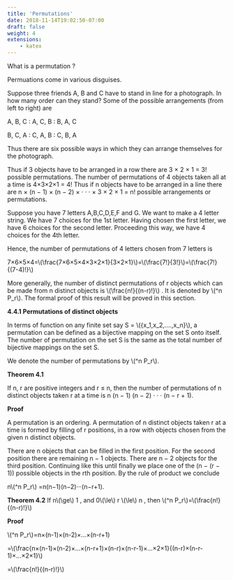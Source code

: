 ```yaml
---
title: 'Permutations'
date: 2018-11-14T19:02:50-07:00
draft: false
weight: 4
extensions:
    - katex
---
```



What is a permutation ?

Permuations come in various disguises.

Suppose three friends A, B and C have to stand in line for a
photograph. In how many order can they stand? Some of the possible arrangements (from left to right) are

A, B, C : A, C, B : B, A, C

B, C, A : C, A, B : C, B, A

Thus there are six possible ways in which they can arrange themselves for the photograph.

Thus if 3 objects have to be arranged in a row there are 3 × 2 × 1 = 3! possible permutations. The number of permutations of 4 objects taken all at a time is 4×3×2×1 = 4! Thus if n objects have to be arranged in a line there are n × (n − 1) × (n − 2) × · · · × 3 × 2 × 1 = n! possible arrangements or permutations.

Suppose you have 7 letters A,B,C,D,E,F and G. We want to make a 4 letter string. We have 7 choices for the 1st letter. Having chosen the first letter, we have 6 choices for the second letter. Proceeding this way, we have 4 choices for the 4th letter.

Hence, the number of permutations of 4 letters chosen from 7 letters is

7×6×5×4=\\(\frac{7×6×5×4×3×2×1}{3×2×1}\\)=\\(\frac{7!}{3!}\\)=\\(\frac{7!}{(7-4)!}\\)


More generally, the number of distinct permutations of r objects which can be made from n distinct
objects is \\(\frac{n!}{(n-r)!}\\) . It is denoted by \\(^n P_r\\). The formal proof of this result will be proved in this section.

**4.4.1 Permutations of distinct objects**

In terms of function on any finite set say S = \\({x_1,x_2,....,x_n}\\), a permutation can be defined as a bijective mapping on the set S onto itself. The number of permutation on the set S is the same as the total number of bijective mappings on the set S.

We denote the number of permutations by \\(^n P_r\\).

**Theorem 4.1**

If n, r are positive integers and r ≤ n, then the number of permutations of n distinct
objects taken r at a time is n (n − 1) (n − 2) · · · (n − r + 1).


**Proof**

A permutation is an ordering. A permutation of n distinct objects taken r at a time is formed
by filling of r positions, in a row with objects chosen from the given n distinct objects.

There are n objects that can be filled in the first position. For the second position there are remaining n − 1 objects. There are n − 2 objects for the third position. Continuing like this until finally we place one of the (n − (r − 1)) possible objects in the rth position. By the rule of product we conclude 

n\\(^n P_r\\) =n(n−1)(n−2)···(n−r+1).


**Theorem 4.2**
If n\\(\ge\\) 1 , and 0\\(\le\\) r \\(\le\\) n , then \\(^n P_r\\)=\\(\frac{n!}{(n-r)!}\\)

**Proof**

\\(^n P_r\\)=n×(n-1)×(n-2)×...×(n-r+1)

=\\(\frac{n×(n-1)×(n-2)×...×(n-r+1)×(n-r)×(n-r-1)×...×2×1}{(n-r)×(n-r-1)×...×2×1}\\)

=\\(\frac{n!}{(n-r)!}\\)




